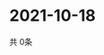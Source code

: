 # 2021-10-18
  共 0条

  <!-- BEGIN -->
  <!-- 最后更新时间Mon Oct 18 2021 22:03:14 GMT+0000 (Coordinated Universal Time) -->
  
  <!-- END -->
  
  